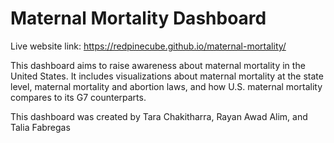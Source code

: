 # Maternal Mortality Dashboard

Live website link: https://redpinecube.github.io/maternal-mortality/

This dashboard aims to raise awareness about maternal mortality in the United States. It includes visualizations about maternal mortality at the state level, maternal mortality and abortion laws, and how U.S. maternal mortality compares to its G7 counterparts.

This dashboard was created by Tara Chakitharra, Rayan Awad Alim, and Talia Fabregas
